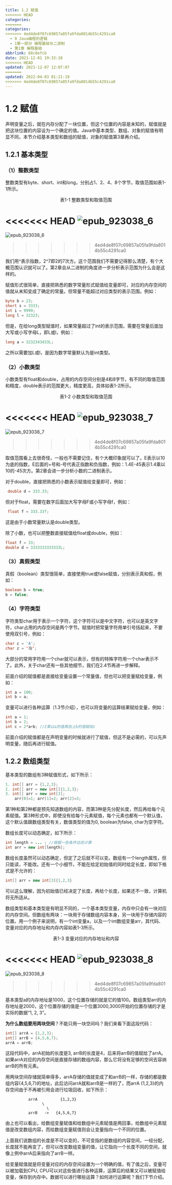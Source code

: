 ```yaml
---
title: 1.2 赋值
<<<<<<< HEAD
categories:
=======
categories: 
>>>>>>> 4ed4de8f07c69857a05fa9fda8014b55c4291ca0
  - 9 Java编程的逻辑
  - 1第一部分 编程基础与二进制
  - 第1章 编程基础
abbrlink: 68c8efcb
date: 2021-12-01 19:33:18
<<<<<<< HEAD
updated: 2021-12-07 12:07:07
=======
updated: 2022-04-03 01:21:19
>>>>>>> 4ed4de8f07c69857a05fa9fda8014b55c4291ca0
---
```

# 1.2 赋值
声明变量之后，就在内存分配了一块位置，但这个位置的内容是未知的，赋值就是把这块位置的内容设为一个确定的值。Java中基本类型、数组、对象的赋值有明显不同，本节介绍基本类型和数组的赋值，对象的赋值第3章再介绍。

## 1.2.1 基本类型
### （1）整数类型
整数类型有byte、short、int和long，分别占1、2、4、8个字节，取值范围如表1-1所示。

<center>表1-1 整数类型和取值范围</center>

<<<<<<< HEAD
![epub_923038_6](https://raw.githubusercontent.com/lanlan2017/images/master/Blog/Sum/20211130220747.jpeg)
=======
![epub_923038_6](https://gitee.com/XiaoLan223/images/raw/master/Blog/Sum/20211130220747.jpeg)
>>>>>>> 4ed4de8f07c69857a05fa9fda8014b55c4291ca0

我们用^表示指数，2^7即2的7次方。这个范围我们不需要记得那么清楚，有个大概范围认识就可以了。第2章会从二进制的角度进一步分析表示范围为什么会是这样的。

赋值形式很简单，直接把熟悉的数字常量形式赋值给变量即可，对应的内存空间的值就从未知变成了确定的常量。但常量不能超过对应类型的表示范围。例如：

```java
byte b = 23;
short s = 3333;
int i = 9999;
long l = 32323;
```

但是，在给long类型赋值时，如果常量超过了int的表示范围，需要在常量后面加大写或小写字母L，即L或l，例如：

```java
long a = 3232343433L;
```

之所以需要加L或l，是因为数字常量默认为是int类型。

### （2）小数类型
小数类型有float和double，占用的内存空间分别是4和8字节，有不同的取值范围和精度，double表示的范围更大，精度更高，具体如表1-2所示。

<center>表1-2 小数类型和取值范围</center>


<<<<<<< HEAD
![epub_923038_7](https://raw.githubusercontent.com/lanlan2017/images/master/Blog/Sum/20211130220932.jpeg)
=======
![epub_923038_7](https://gitee.com/XiaoLan223/images/raw/master/Blog/Sum/20211130220932.jpeg)
>>>>>>> 4ed4de8f07c69857a05fa9fda8014b55c4291ca0

取值范围看上去很奇怪，一般也不需要记住，有个大概印象就可以了。E表示以10为底的指数，E后面的+号和-号代表正指数和负指数，例如：1.4E-45表示1.4乘以10的-45次方。第2章会进一步分析小数的二进制表示。

对于double，直接把熟悉的小数表示赋值给变量即可，例如：

```java
 double d = 333.33;
```

但对于float，需要在数字后面加大写字母F或小写字母f，例如：

```java
 float f = 333.33f;
```

这是由于小数常量默认是double类型。

除了小数，也可以把整数直接赋值给float或double，例如：

```java
float f = 33;
double d = 3333333333333L;
```

### （3）真假类型
真假（boolean）类型很简单，直接使用true或false赋值，分别表示真和假，例如：

```java
boolean b = true;
b = false;
```

### （4）字符类型
字符类型char用于表示一个字符，这个字符可以是中文字符，也可以是英文字符，char占用的内存空间是两个字节。赋值时把常量字符用单引号括起来，不要使用双引号，例如：

```java
char c = 'A';
char z = '马';
```

大部分的常用字符用一个char就可以表示，但有的特殊字符用一个char表示不了。此外，关于char还有一些其他细节，我们在2.4节再进一步解释。

前面介绍的赋值都是直接给变量设置一个常量值，但也可以把变量赋给变量，例如：

```java
int a = 100;
int b = a;
```

变量可以进行各种运算（1.3节介绍），也可以将变量的运算结果赋给变量，例如：

```java
int a = 1;
int b = 2;
int c = 2*a+b; //2乘以a的值再加上b的值赋给c
```

前面介绍的赋值都是在声明变量的时候就进行了赋值，但这不是必需的，可以先声明变量，随后再进行赋值。

## 1.2.2 数组类型
基本类型的数组有3种赋值形式，如下所示：

```java
1. int[] arr = {1,2,3};
2. int[] arr = new int[]{1,2,3};
3. int[] arr = new int[3];
    arr[0]=1; arr[1]=2; arr[2]=3;
```

第1种和第2种都是预先知道数组的内容，而第3种是先分配长度，然后再给每个元素赋值。第3种形式中，即使没有给每个元素赋值，每个元素也都有一个默认值，这个默认值跟数组类型有关，数值类型的值为0, boolean为false, char为空字符。

数组长度可以动态确定，如下所示：

```java
int length = ... ; //根据一些条件动态计算
int arr = new int[length];
```

数组长度虽然可以动态确定，但定了之后就不可以变。数组有一个length属性，但只能读，不能改。还有一个小细节，不能在给定初始值的同时给定长度，即如下格式是不允许的：

```java
int[] arr = new int[3]{1,2,3}
```

可以这么理解，因为初始值已经决定了长度，再给个长度，如果还不一致，计算机将无所适从。

数组类型和基本类型是有明显不同的，一个基本类型变量，内存中只会有一块对应的内存空间。但数组有两块：一块用于存储数组内容本身，另一块用于存储内容的位置。用一个例子来说明，有一个int变量a，以及一个int数组变量arr，其代码、变量对应的内存地址和内存内容如表1-3所示。

<center>表1-3 变量对应的内存地址和内容</center>


<<<<<<< HEAD
![epub_923038_8](https://raw.githubusercontent.com/lanlan2017/images/master/Blog/Sum/20211130221306.jpeg)
=======
![epub_923038_8](https://gitee.com/XiaoLan223/images/raw/master/Blog/Sum/20211130221306.jpeg)
>>>>>>> 4ed4de8f07c69857a05fa9fda8014b55c4291ca0

基本类型a的内存地址是1000，这个位置存储的就是它的值100。数组类型arr的内存地址是2000，这个位置存储的值是一个位置3000,3000开始的位置存储的才是实际的数据“1, 2, 3”。

**为什么数组要用两块空间**？不能只用一块空间吗？我们来看下面这段代码：

```java
int[] arrA = {1,2,3};
int[] arrB = {4,5,6,7};
arrA = arrB;
```

这段代码中，arrA初始的长度是3, arrB的长度是4，后来将arrB的值赋给了arrA。如果arrA对应的内存空间是直接存储的数组内容，那么它将没有足够的空间去容纳arrB的所有元素。

用两块空间存储就简单得多，arrA存储的值就变成了和arrB的一样，存储的都是数组内容{4,5,6,7}的地址，此后访问arrA就和arrB是一样的了，而arrA {1,2,3}的内存空间由于不再被引用会进行垃圾回收，如下所示：

```
          arrA          {1,2,3}
                \
                  \
          arrB   ->   {4,5,6,7}
```

由上也可以看出，给数组变量赋值和给数组中元素赋值是两回事，给数组中元素赋值是改变数组内容，而给数组变量赋值则会让变量指向一个不同的位置。

上面我们说数组的长度是不可以变的，不可变指的是数组的内容空间，一经分配，长度就不能再变了，但可以改变数组变量的值，让它指向一个长度不同的空间，就像上例中arrA后来指向了arrB一样。

给变量赋值就是将变量对应的内存空间设置为一个明确的值，有了值之后，变量可以被加载到CPU, CPU可以对这些值进行各种运算，运算后的结果又可以被赋值给变量，保存到内存中。数据可以进行哪些运算？如何进行运算呢？我们下节介绍。
